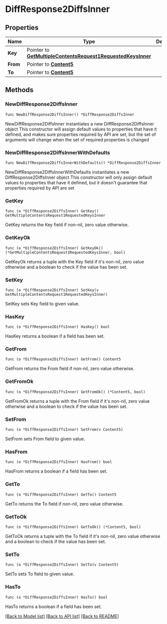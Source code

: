 # DiffResponse2DiffsInner

## Properties

Name | Type | Description | Notes
------------ | ------------- | ------------- | -------------
**Key** | Pointer to [**GetMultipleContentsRequest1RequestedKeysInner**](GetMultipleContentsRequest1RequestedKeysInner.md) |  | [optional] 
**From** | Pointer to [**Content5**](Content5.md) |  | [optional] 
**To** | Pointer to [**Content5**](Content5.md) |  | [optional] 

## Methods

### NewDiffResponse2DiffsInner

`func NewDiffResponse2DiffsInner() *DiffResponse2DiffsInner`

NewDiffResponse2DiffsInner instantiates a new DiffResponse2DiffsInner object
This constructor will assign default values to properties that have it defined,
and makes sure properties required by API are set, but the set of arguments
will change when the set of required properties is changed

### NewDiffResponse2DiffsInnerWithDefaults

`func NewDiffResponse2DiffsInnerWithDefaults() *DiffResponse2DiffsInner`

NewDiffResponse2DiffsInnerWithDefaults instantiates a new DiffResponse2DiffsInner object
This constructor will only assign default values to properties that have it defined,
but it doesn't guarantee that properties required by API are set

### GetKey

`func (o *DiffResponse2DiffsInner) GetKey() GetMultipleContentsRequest1RequestedKeysInner`

GetKey returns the Key field if non-nil, zero value otherwise.

### GetKeyOk

`func (o *DiffResponse2DiffsInner) GetKeyOk() (*GetMultipleContentsRequest1RequestedKeysInner, bool)`

GetKeyOk returns a tuple with the Key field if it's non-nil, zero value otherwise
and a boolean to check if the value has been set.

### SetKey

`func (o *DiffResponse2DiffsInner) SetKey(v GetMultipleContentsRequest1RequestedKeysInner)`

SetKey sets Key field to given value.

### HasKey

`func (o *DiffResponse2DiffsInner) HasKey() bool`

HasKey returns a boolean if a field has been set.

### GetFrom

`func (o *DiffResponse2DiffsInner) GetFrom() Content5`

GetFrom returns the From field if non-nil, zero value otherwise.

### GetFromOk

`func (o *DiffResponse2DiffsInner) GetFromOk() (*Content5, bool)`

GetFromOk returns a tuple with the From field if it's non-nil, zero value otherwise
and a boolean to check if the value has been set.

### SetFrom

`func (o *DiffResponse2DiffsInner) SetFrom(v Content5)`

SetFrom sets From field to given value.

### HasFrom

`func (o *DiffResponse2DiffsInner) HasFrom() bool`

HasFrom returns a boolean if a field has been set.

### GetTo

`func (o *DiffResponse2DiffsInner) GetTo() Content5`

GetTo returns the To field if non-nil, zero value otherwise.

### GetToOk

`func (o *DiffResponse2DiffsInner) GetToOk() (*Content5, bool)`

GetToOk returns a tuple with the To field if it's non-nil, zero value otherwise
and a boolean to check if the value has been set.

### SetTo

`func (o *DiffResponse2DiffsInner) SetTo(v Content5)`

SetTo sets To field to given value.

### HasTo

`func (o *DiffResponse2DiffsInner) HasTo() bool`

HasTo returns a boolean if a field has been set.


[[Back to Model list]](../README.md#documentation-for-models) [[Back to API list]](../README.md#documentation-for-api-endpoints) [[Back to README]](../README.md)


